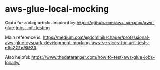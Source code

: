 # aws-glue-local-mocking
Code for a blog article. Inspired by https://github.com/aws-samples/aws-glue-jobs-unit-testing

Main reference is: https://medium.com/@dominikschauer/professional-aws-glue-pyspark-development-mocking-aws-services-for-unit-tests-e6c222e95933

Also helpful: https://www.thedataranger.com/how-to-test-aws-glue-jobs-locally/
